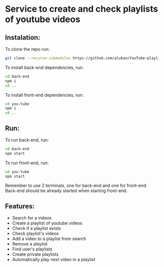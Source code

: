 # Service to create and check playlists of youtube videos

## Instalation:

To clone the repo run:
```bash
git clone --recurse-submodules https://github.com/alukan/YouTube-playlists.git
```

To install back-end dependencies, run:
```bash
cd back-end
npm i
cd ..
```

To install front-end dependencies, run:
```bash
cd you-tube
npm i
cd ..
```

## Run:

To run back-end, run:
```bash
cd back-end
npm start
```

To run front-end, run:
```bash
cd you-tube
npm start
```

Remember to use 2 terminals, one for back-end and one for front-end. Back-end should be already started when starting front-end.

## Features:

- Search for a videos
- Create a playlist of youtube videos
- Check if a playlist exists
- Check playlist's videos
- Add a video to a playlist from search
- Remove a playlist
- Find user's playlists
- Create private playlists
- Automatically play next video in a playlist
